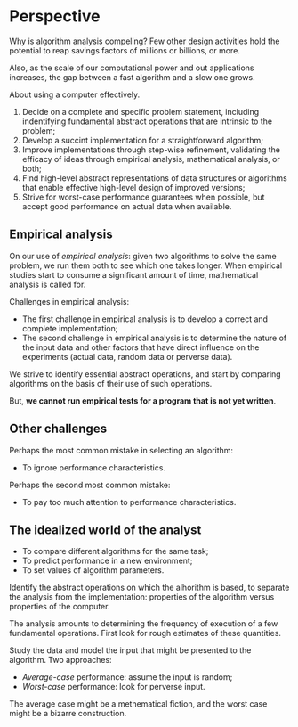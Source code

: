 # Perspective

Why is algorithm analysis compeling? Few other design activities hold the
potential to reap savings factors of millions or billions, or more.

Also, as the scale of our computational power and out applications increases,
the gap between a fast algorithm and a slow one grows.

About using a computer effectively.

1. Decide on a complete and specific problem statement, including indentifying
   fundamental abstract operations that are intrinsic to the problem;
2. Develop a succint implementation for a straightforward algorithm;
3. Improve implementations through step-wise refinement, validating the efficacy
   of ideas through empirical analysis, mathematical analysis, or both;
4. Find high-level abstract representations of data structures or algorithms
   that enable effective high-level design of improved versions;
5. Strive for worst-case performance guarantees when possible, but accept good
   performance on actual data when available.

## Empirical analysis

On our use of *empirical analysis*: given two algorithms to solve the same
problem, we run them both to see which one takes longer. When empirical studies
start to consume a significant amount of time, mathematical analysis is called
for.

Challenges in empirical analysis:

* The first challenge in empirical analysis is to develop a correct and complete
  implementation;
* The second challenge in empirical analysis is to determine the nature of the
  input data and other factors that have direct influence on the experiments
  (actual data, random data or perverse data).

We strive to identify essential abstract operations, and start by comparing
algorithms on the basis of their use of such operations.

But, **we cannot run empirical tests for a program that is not yet written**.

## Other challenges

Perhaps the most common mistake in selecting an algorithm:

* To ignore performance characteristics.

Perhaps the second most common mistake:

* To pay too much attention to performance characteristics.

## The idealized world of the analyst

* To compare different algorithms for the same task;
* To predict performance in a new environment;
* To set values of algorithm parameters.

Identify the abstract operations on which the alhorithm is based, to
separate the analysis from the implementation: properties of the algorithm
versus properties of the computer.

The analysis amounts to determining the frequency of execution of a few
fundamental operations. First look for rough estimates of these quantities.

Study the data and model the input that might be presented to the algorithm. Two
approaches:

* *Average-case* performance: assume the input is random;
* *Worst-case* performance: look for perverse input.

The average case might be a methematical fiction, and the worst case might be a
bizarre construction.
